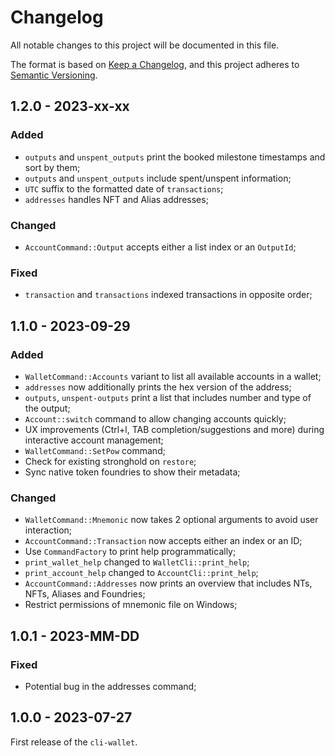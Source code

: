 # Changelog

All notable changes to this project will be documented in this file.

The format is based on [Keep a Changelog](https://keepachangelog.com/en/1.0.0/),
and this project adheres to [Semantic Versioning](https://semver.org/spec/v2.0.0.html).

<!-- ## Unreleased - YYYY-MM-DD

### Added

### Changed

### Deprecated

### Removed

### Fixed

### Security -->

## 1.2.0 - 2023-xx-xx

### Added

- `outputs` and `unspent_outputs` print the booked milestone timestamps and sort by them;
- `outputs` and `unspent_outputs` include spent/unspent information;
- `UTC` suffix to the formatted date of `transactions`;
- `addresses` handles NFT and Alias addresses;

### Changed

- `AccountCommand::Output` accepts either a list index or an `OutputId`;

### Fixed

- `transaction` and `transactions` indexed transactions in opposite order;

## 1.1.0 - 2023-09-29

### Added

- `WalletCommand::Accounts` variant to list all available accounts in a wallet;
- `addresses` now additionally prints the hex version of the address;
- `outputs`, `unspent-outputs` print a list that includes number and type of the output;
- `Account::switch` command to allow changing accounts quickly;
- UX improvements (Ctrl+l, TAB completion/suggestions and more) during interactive account management;
- `WalletCommand::SetPow` command;
- Check for existing stronghold on `restore`;
- Sync native token foundries to show their metadata;

### Changed

- `WalletCommand::Mnemonic` now takes 2 optional arguments to avoid user interaction;
- `AccountCommand::Transaction` now accepts either an index or an ID;
- Use `CommandFactory` to print help programmatically;
- `print_wallet_help` changed to `WalletCli::print_help`;
- `print_account_help` changed to `AccountCli::print_help`;
- `AccountCommand::Addresses` now prints an overview that includes NTs, NFTs, Aliases and Foundries;
- Restrict permissions of mnemonic file on Windows;

## 1.0.1 - 2023-MM-DD

### Fixed

- Potential bug in the addresses command;

## 1.0.0 - 2023-07-27

First release of the `cli-wallet`.

